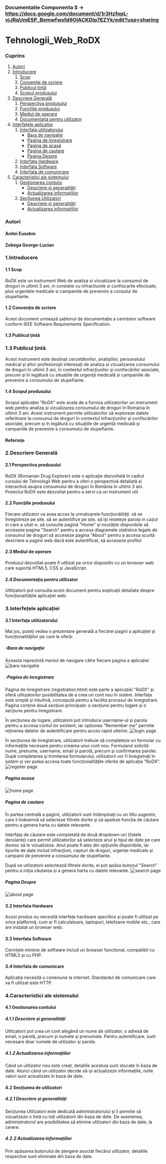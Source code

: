 
### Documentatie Componenta S -> https://docs.google.com/document/d/1r3HzfopL-vjJRqUmESP_Bemwfwsfd9OlACKDlp7EZYk/edit?usp=sharing


# Tehnologii_Web_RoDX

### Cuprins

1. [Autori](#autori)
2. [Introducere](#introducere)
   1. [Scop](#scop)
   2. [Convenție de scriere](#convenție-de-scriere)
   3. [Publicul țintă](#publicul-țintă)
   4. [Scopul produsului](#scopul-produsului)
3. [Descriere Generală](#descriere-generală)
   1. [Perspectiva produsului](#perspectiva-produsului)
   2. [Funcțiile produsului](#funcțiile-produsului)
   3. [Mediul de operare](#mediul-de-operare)
   4. [Documentația pentru utilizator](#documentația-pentru-utilizator)
4. [Interfețele aplicației](#interfețele-aplicației)
   1. [Interfața utilizatorului](#interfața-utilizatorului)
      - [Bara de navigație](#bara-de-navigație)
      - [Pagina de înregistrare](#pagina-de-înregistrare)
      - [Pagina de acasă](#pagina-de-acasă)
      - [Pagina de cautare](#pagina-de-cautare)
      - [Pagina Despre](#pagina-Despre)
   2. [Interfața Hardware](#interfața-hardware)
   3. [Interfața Software](#interfața-software)
   4. [Interfața de comunicare](#interfața-de-comunicare)
5. [Caracteristici ale sistemului](#caracteristici-ale-sistemului)
   1. [Gestionarea contului](#gestionarea-contului)
      - [Descriere și generalități](#descriere-și-generalități)
      - [Actualizarea informațiilor](#actualizarea-informațiilor)
   2. [Secțiunea Utilizatori](#secțiunea-utilizatori)
      - [Descriere și generalități](#descriere-și-generalități-1)
      - [Actualizarea informațiilor](#actualizarea-informațiilor-1)


### Autori
  #### Anitei Eusebio
  #### Zebega George-Lucian
### 1.Introducere
#### 1.1 Scop
RoDX este un instrument Web de analiza si vizualizare la consumul de droguri in ultimii 3 ani, in corelatie cu infractiunile si confiscarile efectuate, plus urgentele medicale si campaniile de prevenire a consului de stupefiante.
#### 1.2 Convenție de scriere
Acest document urmează șablonul de documentație a cerințelor software conform IEEE Software Requirements Specification.
#### 1.3 Publicul țintă
### 1.3 Publicul țintă
Acest instrument este destinat cercetătorilor, analiștilor, personalului medical și altor profesioniști interesați de analiza și vizualizarea consumului de droguri în ultimii 3 ani, în contextul infracțiunilor și confiscărilor asociate, precum și în legătură cu situațiile de urgență medicală și campaniile de prevenire a consumului de stupefiante.
#### 1.4 Scopul produsului
Scopul aplicației "RoDX" este acela de a furniza utilizatorilor un instrument web pentru analiza și vizualizarea consumului de droguri în România în ultimii 3 ani. Acest instrument permite utilizatorilor să exploreze datele referitoare la consumul de droguri în contextul infracțiunilor și confiscărilor asociate, precum și în legătură cu situațiile de urgență medicală și campaniile de prevenire a consumului de stupefiante. 
#### Referințe

### 2.Descriere Generală
#### 2.1 Perspectiva produsului
RoDX (Romanian Drug Explorer) este o aplicație dezvoltată în cadrul cursului de Tehnologii Web pentru a oferi o perspectivă detaliată și interactivă asupra consumului de droguri în România în ultimii 3 ani. Proiectul RoDX este dezvoltat pentru a servi ca un instrument util
#### 2.2 Funcțiile produsului
Fiecare utilizator va avea acces la urmatoarele funcționălități:
să se înregistreze pe site.
să se autentifice pe site.
să își reseteze parola in cazul in care a uitat-o.
să consulte pagină "Home" și noutățile disponibile
să acceseze pagina "Search" pentru a accesa diagramele statistice legate de consumul de droguri
să acceseze pagina "About" pentru a accesa scurtă descriere a paginii web
dacă este autentificat, să acceseze profilul
#### 2.3 Mediul de operare
Produsul dezvoltat poate fi utilizat pe orice dispozitiv cu un browser web care suportă HTML5, CSS și JavaScript.
#### 2.4 Documentația pentru utilizator
Utilizatorii pot consulta acest document pentru explicații detaliate despre funcționalitățile aplicației web.
### 3.Interfețele aplicației
#### 3.1 Interfața utilizatorului
Mai jos, puteți vedea o prezentare generală a fiecărei pagini a aplicației și funcționalităților pe care le oferă:
##### -Bara de navigație
 Aceasta reprezintă meniul de navigare către fiecare pagina a aplicației
 ![bara navigatie](documentatie_images/bara-navigatie.png)
##### -Pagina de inregistrare
 Pagina de înregistrare (registration.html) este parte a aplicației "RoDX" și oferă utilizatorilor posibilitatea de a crea un cont nou în sistem. Interfața este simplă și intuitivă, concepută pentru a facilita procesul de înregistrare. Pagina conține două secțiuni principale: o secțiune pentru logare și o secțiune pentru înregistrare.

În secțiunea de logare, utilizatorii pot introduce username-ul și parola pentru a accesa contul lor existent, iar opțiunea "Remember me" permite reținerea datelor de autentificare pentru acces rapid ulterior.
![login page](documentatie_images/login-page.png)

În secțiunea de înregistrare, utilizatorii trebuie să completeze un formular cu informațiile necesare pentru crearea unui cont nou. Formularul solicită nume, prenume, username, email și parolă, precum și confirmarea parolei. După completarea și trimiterea formularului, utilizatorii vor fi înregistrați în sistem și vor putea accesa toate funcționalitățile oferite de aplicația "RoDX".
![register page](documentatie_images/register-page.png)
##### Pagina acasa
![home page](documentatie_images/home-page.png)
##### Pagina de cautare
În partea centrală a paginii, utilizatorii sunt întâmpinați cu un titlu sugestiv, care îi îndeamnă să selecteze filtrele dorite și să apeleze funcția de căutare pentru a genera harta cu datele relevante.

Interfața de căutare este completată de două dropdown-uri (listele derulante) care permit utilizatorilor să selecteze anul și tipul de date pe care doresc să le vizualizeze. Anul poate fi ales din opțiunile disponibile, iar tipurile de date includ infracțiuni, capturi de droguri, urgențe medicale și campanii de prevenire a consumului de stupefiante.

După ce utilizatorii selectează filtrele dorite, ei pot apăsa butonul "Search" pentru a iniția căutarea și a genera harta cu datele relevante.
![search page](documentatie_images/search-page.png)
##### Pagina Despre

![about page](documentatie_images/about-page.png)
#### 3.2 Interfata Hardware
Acest produs nu necesită interfețe hardware specifice și poate fi utilizat pe orice platformă, cum ar fi calculatoare, laptopuri, telefoane mobile etc., care are instalat un browser web.
#### 3.3 Interfata Software
Cerințele minime de software includ un browser funcțional, compatibil cu HTML5 și cu PHP.

#### 3.4 Interfata de comunicare 
Aplicația necesită o conexiune la internet. Standardul de comunicare care va fi utilizat este HTTP.

### 4.Caracteristici ale sistemului 
#### 4.1 Gestionarea contului
##### 4.1.1 Descriere și generalități
Utilizatorii pot crea un cont alegând un nume de utilizator, o adresă de email, o parolă, precum și numele și prenumele. Pentru autentificare, sunt necesare doar numele de utilizator și parola.

##### 4.1.2 Actualizarea informațiilor
Când un utilizator nou este creat, detaliile acestuia sunt stocate în baza de date. Atunci când un utilizator decide să-și actualizeze informațiile, noile valori sunt actualizate în baza de date.

#### 4.2 Secțiunea de utilizatori
##### 4.2.1 Descriere și generalități
Secțiunea Utilizatori este dedicată administratorului și îi permite să vizualizeze o listă cu toți utilizatorii din baza de date. De asemenea, administratorul are posibilitatea să elimine utilizatori din baza de date, la cerere.

##### 4.2.2 Actualizarea informațiilor
Prin apăsarea butonului de ștergere asociat fiecărui utilizator, detaliile respective sunt eliminate din baza de date.
